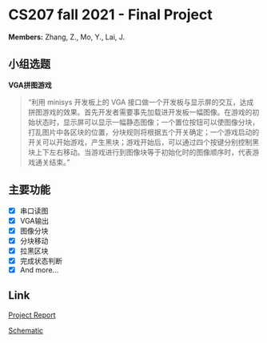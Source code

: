 # CS207 fall 2021 - Final Project

**Members:** Zhang, Z., Mo, Y., Lai, J.

## 小组选题

**VGA拼图游戏**

> “利用 minisys 开发板上的 VGA 接口做一个开发板与显示屏的交互，达成拼图游戏的效果。首先开发者需要事先加载进开发板一幅图像。在游戏的初始状态时，显示屏可以显示一幅静态图像；一个置位按钮可以使图像分块，打乱图片中各区块的位置，分块规则将根据五个开关确定；一个游戏启动的开关可以开始游戏，产生黑块；游戏开始后，可以通过四个按键分别控制黑块上下左右移动。当游戏进行到图像块等于初始化时的图像顺序时，代表游戏通关结束。”

## 主要功能

- [x] 串口读图
- [x] VGA输出
- [x] 图像分块
- [x] 分块移动
- [x] 拉黑区块
- [x] 完成状态判断
- [x] And more...

## Link

[Project Report](https://github.com/arvillion/puzzle/blob/main/report.pdf)

[Schematic](https://github.com/arvillion/puzzle/blob/main/schematic.pdf)

